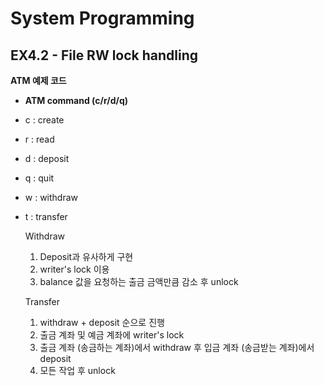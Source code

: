 # System Programming

## EX4.2 - File RW lock handling

**ATM 예제 코드**

- **ATM command (c/r/d/q)**
- c : create
- r : read
- d : deposit
- q : quit
- w : withdraw
- t : transfer

  Withdraw
    1. Deposit과 유사하게 구현
    2. writer's lock 이용
    3. balance 값을 요청하는 출금 금액만큼 감소 후 unlock
  
  Transfer
    1. withdraw + deposit 순으로 진행
    2. 출금 계좌 및 예금 계좌에 writer's lock
    3. 출금 계좌 (송금하는 계좌)에서 withdraw 후 입금 계좌 (송금받는 계좌)에서 deposit
    4. 모든 작업 후 unlock